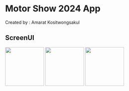 # Motor Show 2024 App
Created by : Amarat Kositwongsakul

## ScreenUI
<img src="https://github.com/limouzeen/motor_show_2024_app/assets/133729978/123917b3-726f-457a-ba28-7b5ed31b1ec1" width="125">
<img src="https://github.com/limouzeen/motor_show_2024_app/assets/133729978/891fae94-76ca-4ce6-aa07-f3964db4b789" width="125">
<img src="https://github.com/limouzeen/motor_show_2024_app/assets/133729978/df6613d9-c03a-4eb4-96e7-7ae4f38bd94c" width="125">



